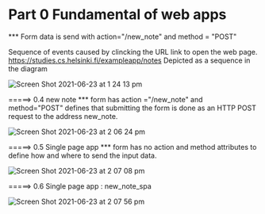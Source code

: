 # Part 0 Fundamental of web apps

\*\*\* Form data is send with action="/new_note" and method = "POST"

Sequence of events caused by clincking the URL link to open the web page.
https://studies.cs.helsinki.fi/exampleapp/notes
Depicted as a sequence in the diagram

<!-- Initial URL loading and rendering content -->

![Screen Shot 2021-06-23 at 1 24 13 pm](https://user-images.githubusercontent.com/67087939/123030545-51bb3080-d426-11eb-8e3c-cd8ce242d439.png)

=====> 0.4 new note
\*\*\* form has action ="/new_note" and method="POST" defines that submitting the form is done as an HTTP POST request to the address new_note.

![Screen Shot 2021-06-23 at 2 06 24 pm](https://user-images.githubusercontent.com/67087939/123034065-36532400-d42c-11eb-97b2-883aed8aeb1b.png)

=====> 0.5 Single page app
\*\*\* form has no action and method attributes to define how and where to send the input data.

![Screen Shot 2021-06-23 at 2 07 08 pm](https://user-images.githubusercontent.com/67087939/123034119-4ec33e80-d42c-11eb-8122-531222f485d8.png)

=====> 0.6 Single page app : new_note_spa

![Screen Shot 2021-06-23 at 2 07 56 pm](https://user-images.githubusercontent.com/67087939/123034197-6bf80d00-d42c-11eb-880e-167de72de530.png)
